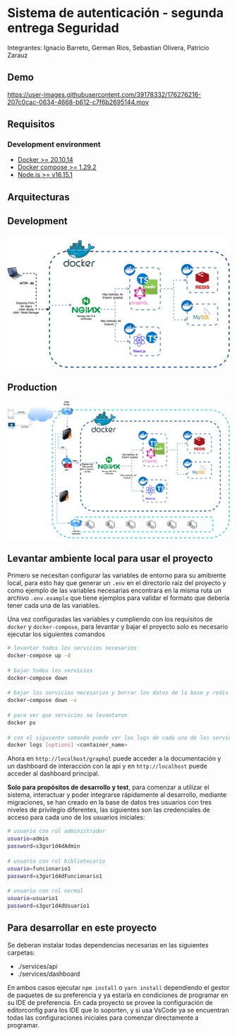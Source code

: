 # Sistema de autenticación - segunda entrega Seguridad

Integrantes: Ignacio Barreto, German Rios, Sebastian Olivera, Patricio Zarauz

## Demo

https://user-images.githubusercontent.com/39178332/176276216-207c0cac-0634-4668-b612-c7f6b2695144.mov

## Requisitos

### Development environment

- [Docker >= 20.10.14](https://docs.docker.com/get-docker/)
- [Docker compose >= 1.29.2](https://docs.docker.com/compose/install/)
- [Node.js >= v16.15.1](https://nodejs.org/en/download/)

## Arquitecturas

## Development

![Development Architecture](docs/development_arquitecture.png)

## Production

![Development Architecture](docs/production_arquitecture.png)

## Levantar ambiente local para usar el proyecto

Primero se necesitan configurar las variables de entorno para su amibiente local, para esto hay que generar un `.env` en el directorio raíz del proyecto y como ejemplo de las variables necesarias encontrara en la misma ruta un archivo `.env.example` que tiene ejemplos para validar el formato que debería tener cada una de las variables.

Una vez configuradas las variables y cumpliendo con los requisitos de `docker` y `docker-compose`, para levantar y bajar el proyecto solo es necesario ejecutar los siguientes comandos

```bash
# levantar todos los servicios necesarios
docker-compose up -d

# bajar todos los servicios
docker-compose down

# bajar los servicios necesarios y borrar los datos de la base y redis
docker-compose down -v

# para ver que servicios se levantaron
docker ps

# con el siguiente comando puede ver los logs de cada uno de los servicios, si se agrega la opción -f se queda mostrando continuadamente los últimos logs
docker logs [options] <container_name>
```

Ahora en `http://localhost/graphql` puede acceder a la documentación y un dashboard de interacción con la api y en `http://localhost` puede acceder al dashboard principal.

**Solo para propósitos de desarrollo y test**, para comenzar a utilizar el sistema, interactuar y poder integrarse rápidamente al desarrollo, mediante migraciones, se han creado en la base de datos tres usuarios con tres niveles de privilegio diferentes, las siguientes son las credenciales de acceso para cada uno de los usuarios iniciales:

```bash
# usuario con rol administrador
usuario=admin
password=s3gur1d4dAdmin

# usuario con rol bibliotecario
usuario=funcionario1
password=s3gur1d4dFuncionario1

# usuario con rol normal
usuario=usuario1
password=s3gur1d4dUsuario1
```

## Para desarrollar en este proyecto

Se deberan instalar todas dependencias necesarias en las siguientes carpetas:

- ./services/api
- ./services/dashboard

En ambos casos ejecutar `npm install` o `yarn install` dependiendo  el gestor de paquetes de su preferencia y ya estaría en condiciones de programar en su IDE de preferencia. En cada proyecto se provee la configuración de editorconfig para los IDE que lo soporten, y si usa VsCode ya se encuentran todas las configuraciones iniciales para comenzar directamente a programar.
